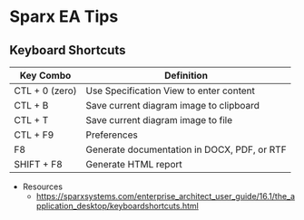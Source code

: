 
# Sparx EA Tips

## Keyboard Shortcuts

|Key Combo | Definition|
|---------------|-----------|
CTL + 0 (zero)  | Use Specification View to enter content
CTL + B         | Save current diagram image to clipboard
CTL + T         | Save current diagram image to file
CTL + F9        | Preferences
F8              | Generate documentation in DOCX, PDF, or RTF
SHIFT + F8      | Generate HTML report


- Resources
  + https://sparxsystems.com/enterprise_architect_user_guide/16.1/the_application_desktop/keyboardshortcuts.html
  
